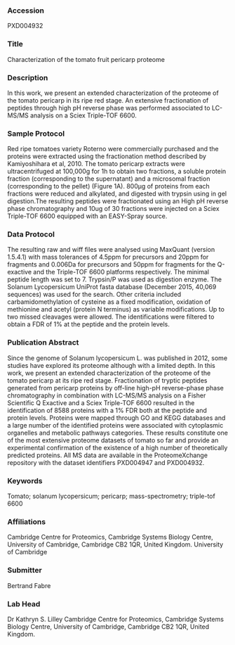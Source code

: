 ### Accession
PXD004932

### Title
Characterization of the tomato fruit pericarp proteome

### Description
In this work, we present an extended characterization of the proteome of the tomato pericarp in its ripe red stage. An extensive fractionation of peptides through high pH reverse phase was performed associated to LC-MS/MS analysis on a Sciex Triple-TOF 6600.

### Sample Protocol
Red ripe tomatoes variety Roterno were commercially purchased and the proteins were extracted using the fractionation method described by Kamiyoshihara et al, 2010. The tomato pericarp extracts were ultracentrifuged at 100,000g for 1h to obtain two fractions, a soluble protein fraction (corresponding to the supernatant) and a microsomal fraction (corresponding to the pellet) (Figure 1A). 800µg of proteins from each fractions were reduced and alkylated, and digested with trypsin using in gel digestion.The resulting peptides were fractionated using an High pH reverse phase chromatography and 10ug of 30 fractions were injected on a Sciex Triple-TOF 6600 equipped with an EASY-Spray source.

### Data Protocol
The resulting raw and wiff files were analysed using MaxQuant (version 1.5.4.1) with mass tolerances of 4.5ppm for precursors and 20ppm for fragments and 0.006Da for precursors and 50ppm for fragments for the Q-exactive and the Triple-TOF 6600 platforms respectively. The minimal peptide length was set to 7. Trypsin/P was used as digestion enzyme. The Solanum Lycopersicum UniProt fasta database (December 2015, 40,069 sequences) was used for the search. Other criteria included carbamidomethylation of cysteine as a fixed modification, oxidation of methionine and acetyl (protein N terminus) as variable modifications. Up to two missed cleavages were allowed. The identifications were filtered to obtain a FDR of 1% at the peptide and the protein levels.

### Publication Abstract
Since the genome of Solanum lycopersicum L. was published in 2012, some studies have explored its proteome although with a limited depth. In this work, we present an extended characterization of the proteome of the tomato pericarp at its ripe red stage. Fractionation of tryptic peptides generated from pericarp proteins by off-line high-pH reverse-phase phase chromatography in combination with LC-MS/MS analysis on a Fisher Scientific Q Exactive and a Sciex Triple-TOF 6600 resulted in the identification of 8588 proteins with a 1% FDR both at the peptide and protein levels. Proteins were mapped through GO and KEGG databases and a large number of the identified proteins were associated with cytoplasmic organelles and metabolic pathways categories. These results constitute one of the most extensive proteome datasets of tomato so far and provide an experimental confirmation of the existence of a high number of theoretically predicted proteins. All MS data are available in the ProteomeXchange repository with the dataset identifiers PXD004947 and PXD004932.

### Keywords
Tomato; solanum lycopersicum; pericarp; mass-spectrometry; triple-tof 6600

### Affiliations
Cambridge Centre for Proteomics, Cambridge Systems Biology Centre, University of Cambridge, Cambridge CB2 1QR, United Kingdom.
University of Cambridge

### Submitter
Bertrand Fabre

### Lab Head
Dr Kathryn S. Lilley
Cambridge Centre for Proteomics, Cambridge Systems Biology Centre, University of Cambridge, Cambridge CB2 1QR, United Kingdom.


